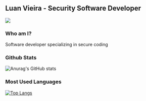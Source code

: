 ## Luan Vieira - Security Software Developer
[<img src="https://img.shields.io/badge/linkedin-%230077B5.svg?&style=for-the-badge&logo=linkedin&logoColor=white" />](https://www.linkedin.com/in/luanrocha96/)

### Who am I?
Software developer specializing in secure coding

### Github Stats
![Anurag's GitHub stats](https://github-readme-stats.vercel.app/api?username=LuanRCV&count_private=true&show_icons=true&hide_title=true&theme=dark)  

### Most Used Languages
[![Top Langs](https://github-readme-stats.vercel.app/api/top-langs/?username=LuanRCV&hide_title=true&theme=dark)](https://github.com/anuraghazra/github-readme-stats)
